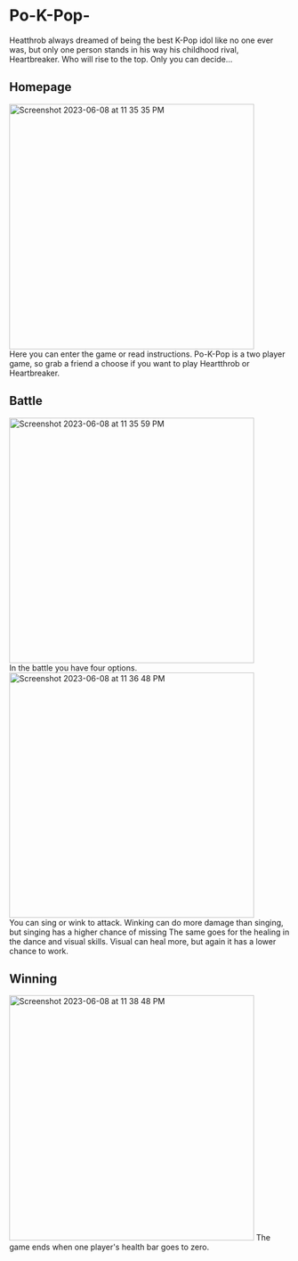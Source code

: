 # Po-K-Pop-
Heatthrob always dreamed of being the best K-Pop idol like no one ever was, but only one person stands in his way his childhood rival, Heartbreaker. Who will rise to the top. Only you can decide...

## Homepage
<img width="440" alt="Screenshot 2023-06-08 at 11 35 35 PM" src="https://github.com/ellesiba/Po-K-Pop-/assets/119995266/e1b04348-1399-467f-b916-6cb49ac9ca49"> <br />
Here you can enter the game or read instructions. Po-K-Pop is a two player game, so grab a friend a choose if you want to play Heartthrob or Heartbreaker.

## Battle
<img width="440" alt="Screenshot 2023-06-08 at 11 35 59 PM" src="https://github.com/ellesiba/Po-K-Pop-/assets/119995266/041f3b63-d4a0-41ac-87b7-cf11cad50659"> <br />
In the battle you have four options. <br />
<img width="440" alt="Screenshot 2023-06-08 at 11 36 48 PM" src="https://github.com/ellesiba/Po-K-Pop-/assets/119995266/aa6bc9cb-f9a2-4232-bd10-4bff8287c0f0"> <br />
You can sing or wink to attack. Winking can do more damage than singing, but singing has a higher chance of missing The same goes for the healing in the dance and visual skills. Visual can heal more, but again it has a lower chance to work.

## Winning
<img width="440" alt="Screenshot 2023-06-08 at 11 38 48 PM" src="https://github.com/ellesiba/Po-K-Pop-/assets/119995266/ff071a7d-9e2c-491c-abf9-55c63d439314">
The game ends when one player's health bar goes to zero.
